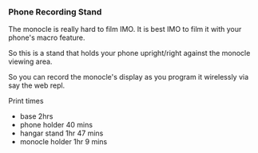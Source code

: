 ### Phone Recording Stand

The monocle is really hard to film IMO. It is best IMO to film it with your phone's macro feature.

So this is a stand that holds your phone upright/right against the monocle viewing area.

So you can record the monocle's display as you program it wirelessly via say the web repl.

Print times

- base 2hrs
- phone holder 40 mins
- hangar stand 1hr 47 mins
- monocle holder 1hr 9 mins